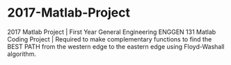 # 2017-Matlab-Project

2017 Matlab Project |
First Year General Engineering ENGGEN 131 Matlab Coding Project |
Required to make complementary functions to find the BEST PATH from the western edge to the eastern edge using Floyd-Washall algorithm.
